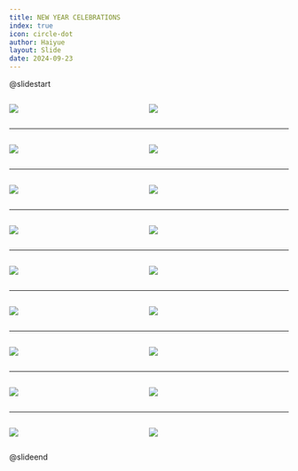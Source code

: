 ```yaml
---
title: NEW YEAR CELEBRATIONS
index: true
icon: circle-dot
author: Haiyue
layout: Slide
date: 2024-09-23
---
```

 
@slidestart

<div style="display:flex">
<div style="flex:1">

![](https://raw.githubusercontent.com/yclord/reading/refs/heads/master/english/Level-O/NEW%20YEAR%20CELEBRATIONS/001.webp)
</div>
<div style="flex:1">

![](https://raw.githubusercontent.com/yclord/reading/refs/heads/master/english/Level-O/NEW%20YEAR%20CELEBRATIONS/002.webp)
</div>
</div>

---

<div style="display:flex">
<div style="flex:1">

![](https://raw.githubusercontent.com/yclord/reading/refs/heads/master/english/Level-O/NEW%20YEAR%20CELEBRATIONS/003.webp)
</div>
<div style="flex:1">

![](https://raw.githubusercontent.com/yclord/reading/refs/heads/master/english/Level-O/NEW%20YEAR%20CELEBRATIONS/004.webp)
</div>
</div>

---

<div style="display:flex">
<div style="flex:1">

![](https://raw.githubusercontent.com/yclord/reading/refs/heads/master/english/Level-O/NEW%20YEAR%20CELEBRATIONS/005.webp)
</div>
<div style="flex:1">

![](https://raw.githubusercontent.com/yclord/reading/refs/heads/master/english/Level-O/NEW%20YEAR%20CELEBRATIONS/006.webp)
</div>
</div>

---

<div style="display:flex">
<div style="flex:1">

![](https://raw.githubusercontent.com/yclord/reading/refs/heads/master/english/Level-O/NEW%20YEAR%20CELEBRATIONS/007.webp)
</div>
<div style="flex:1">

![](https://raw.githubusercontent.com/yclord/reading/refs/heads/master/english/Level-O/NEW%20YEAR%20CELEBRATIONS/008.webp)
</div>
</div>

---

<div style="display:flex">
<div style="flex:1">

![](https://raw.githubusercontent.com/yclord/reading/refs/heads/master/english/Level-O/NEW%20YEAR%20CELEBRATIONS/009.webp)
</div>
<div style="flex:1">

![](https://raw.githubusercontent.com/yclord/reading/refs/heads/master/english/Level-O/NEW%20YEAR%20CELEBRATIONS/010.webp)
</div>
</div>

---

<div style="display:flex">
<div style="flex:1">

![](https://raw.githubusercontent.com/yclord/reading/refs/heads/master/english/Level-O/NEW%20YEAR%20CELEBRATIONS/011.webp)
</div>
<div style="flex:1">

![](https://raw.githubusercontent.com/yclord/reading/refs/heads/master/english/Level-O/NEW%20YEAR%20CELEBRATIONS/012.webp)
</div>
</div>

---

<div style="display:flex">
<div style="flex:1">

![](https://raw.githubusercontent.com/yclord/reading/refs/heads/master/english/Level-O/NEW%20YEAR%20CELEBRATIONS/013.webp)
</div>
<div style="flex:1">

![](https://raw.githubusercontent.com/yclord/reading/refs/heads/master/english/Level-O/NEW%20YEAR%20CELEBRATIONS/014.webp)
</div>
</div>

---

<div style="display:flex">
<div style="flex:1">

![](https://raw.githubusercontent.com/yclord/reading/refs/heads/master/english/Level-O/NEW%20YEAR%20CELEBRATIONS/015.webp)
</div>
<div style="flex:1">

![](https://raw.githubusercontent.com/yclord/reading/refs/heads/master/english/Level-O/NEW%20YEAR%20CELEBRATIONS/016.webp)
</div>
</div>

---

<div style="display:flex">
<div style="flex:1">

![](https://raw.githubusercontent.com/yclord/reading/refs/heads/master/english/Level-O/NEW%20YEAR%20CELEBRATIONS/017.webp)
</div>
<div style="flex:1">

![](https://raw.githubusercontent.com/yclord/reading/refs/heads/master/english/Level-O/NEW%20YEAR%20CELEBRATIONS/018.webp)
</div>
</div>

@slideend